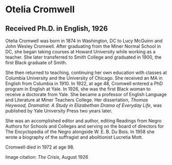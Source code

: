 # Otelia Cromwell
## Received Ph.D. in English, 1926
Otelia Cromwell was born in 1874 in Washington, DC to Lucy McGuinn and John Wesley Cromwell. After graduating from the Miner Normal School in DC, she began taking courses at Howard University while working as a teacher. She later transferred to Smith College and graduated in 1900, the first Black graduate of Smith.

She then returned to teaching, continuing her own education with classes at Columbia University and the University of Chicago. She received an MA in English from Columbia in 1910. In 1922, at age 48, Cromwell entered a PhD program in English at Yale. In 1926, she was the first Black woman to receive a doctorate from Yale. She became a professor of English Language and Literature at Miner Teachers College. Her dissertation, *Thomas Heywood, Dramatist: A Study in Elizabethan Drama of Everyday Life*, was published by Yale University Press two years later.

She was an accomplished editor and author, editing Readings from Negro Authors for Schools and Colleges and serving on the board of directors for The Encyclopedia of the Negro alongside W. E. B. Du Bois. In 1958 she wrote a biography of the suffragist and abolitionist Lucretia Mott. 

Cromwell died in 1972 at age 98.

Image citation: *The Crisis*, August 1926
